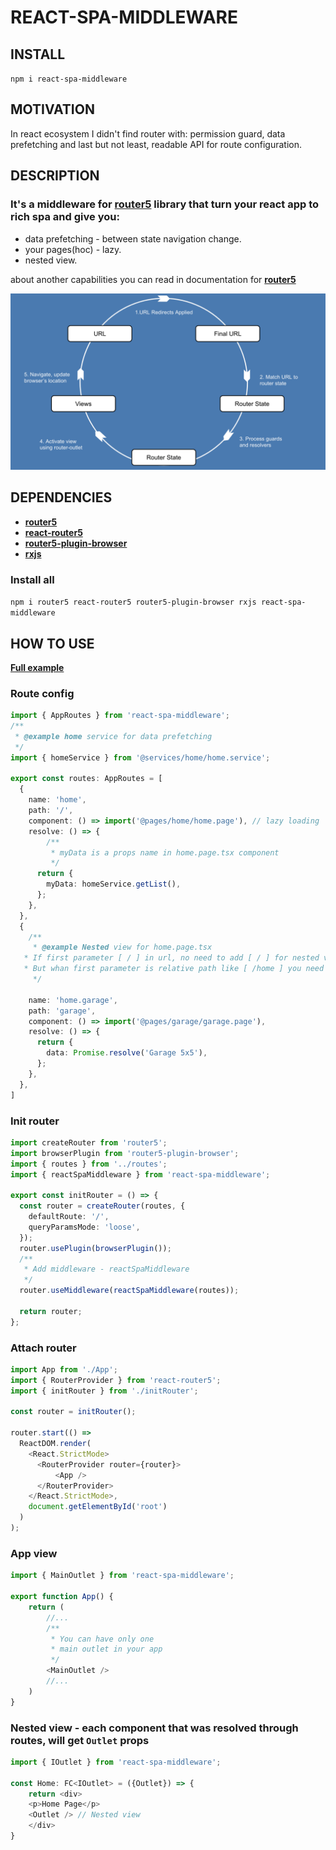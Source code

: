 # REACT-SPA-MIDDLEWARE
## INSTALL
`npm i react-spa-middleware`

## MOTIVATION
In react ecosystem I didn't find router with: permission guard, data prefetching and last but not least, readable API for route configuration.
## DESCRIPTION
### It's a middleware for __[router5](https://router5.js.org/)__ library that turn your react app to rich spa and give you:
- data prefetching - between state navigation change.
- your pages(hoc) - lazy.
- nested view.

about another capabilities you can read in documentation for __[router5](https://router5.js.org/#docs)__

![](./router-cicle.png)

## DEPENDENCIES
- __[router5](https://router5.js.org/)__
- __[react-router5](https://www.npmjs.com/package/react-router5)__
- __[router5-plugin-browser](https://www.npmjs.com/package/router5-plugin-browser)__
- __[rxjs](https://rxjs.dev/)__

### Install all
`npm i router5 react-router5 router5-plugin-browser rxjs react-spa-middleware`

## HOW TO USE

__[Full example](./example/)__
### Route config
```typescript
import { AppRoutes } from 'react-spa-middleware';
/**
 * @example home service for data prefetching
 */
import { homeService } from '@services/home/home.service';

export const routes: AppRoutes = [
  {
    name: 'home',
    path: '/',
    component: () => import('@pages/home/home.page'), // lazy loading
    resolve: () => {
	    /**
	     * myData is a props name in home.page.tsx component 
	     */
      return {
        myData: homeService.getList(),
      };
    },
  },
  {
	/**
	 * @example Nested view for home.page.tsx
   * If first parameter [ / ] in url, no need to add [ / ] for nested view
   * But whan first parameter is relative path like [ /home ] you need add [ /garage ] for nested view
	 */

    name: 'home.garage',
    path: 'garage',
    component: () => import('@pages/garage/garage.page'), 
    resolve: () => {
      return {
        data: Promise.resolve('Garage 5x5'),
      };
    },
  },
]
```
### Init router
```typescript
import createRouter from 'router5';
import browserPlugin from 'router5-plugin-browser';
import { routes } from '../routes';
import { reactSpaMiddleware } from 'react-spa-middleware';

export const initRouter = () => {
  const router = createRouter(routes, {
    defaultRoute: '/',
    queryParamsMode: 'loose',
  });
  router.usePlugin(browserPlugin());
  /** 
   * Add middleware - reactSpaMiddleware
   */
  router.useMiddleware(reactSpaMiddleware(routes));

  return router;
};
```
### Attach router
```typescript
import App from './App';
import { RouterProvider } from 'react-router5';
import { initRouter } from './initRouter';

const router = initRouter();

router.start(() =>
  ReactDOM.render(
    <React.StrictMode>
      <RouterProvider router={router}>
          <App />
      </RouterProvider>
    </React.StrictMode>,
    document.getElementById('root')
  )
);
```
### App view 
```typescript
import { MainOutlet } from 'react-spa-middleware';

export function App() {
	return (
		//... 
		/**
		 * You can have only one 
		 * main outlet in your app
		 */
		<MainOutlet />
		//...
	)
}
```
### Nested view - each component that was resolved through routes, will get `Outlet` props
```typescript
import { IOutlet } from 'react-spa-middleware';

const Home: FC<IOutlet> = ({Outlet}) => {
	return <div>
	<p>Home Page</p>
	<Outlet /> // Nested view
	</div>
}
```